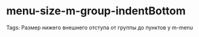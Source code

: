 # menu-size-m-group-indentBottom

Tags: Размер нижего внешнего отступа от группы до пунктов у m-menu